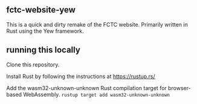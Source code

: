 fctc-website-yew
----------------

This is a quick and dirty remake of the FCTC website.  Primarily written in Rust using the Yew framework.

running this locally
--------------------

Clone this repository.

Install Rust by following the instructions at https://rustup.rs/

Add the wasm32-unknown-unknown Rust compilation target for browser-based WebAssembly.
```rustup target add wasm32-unknown-unknown```


